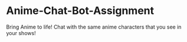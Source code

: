 # Anime-Chat-Bot-Assignment
 Bring Anime to life! Chat with the same anime characters that you see in your shows!
